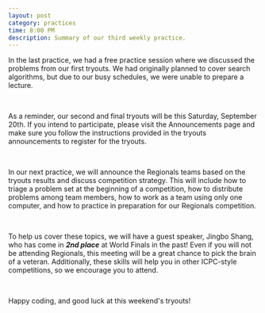 ```yaml
---
layout: post
category: practices
time: 8:00 PM
description: Summary of our third weekly practice.
---
```


In the last practice, we had a free practice session where we discussed the problems
from our first tryouts. We had originally planned to cover search algorithms, but 
due to our busy schedules, we were unable to prepare a lecture.

<br>

As a reminder, our second and final tryouts will be this Saturday, September 20th. If 
you intend to participate, please visit the Announcements page and make sure you 
follow the instructions provided in the tryouts announcements to register for the
tryouts.

<br>

In our next practice, we will announce the Regionals teams based on the tryouts 
results and discuss competition strategy. This will include how to triage a problem 
set at the beginning of a competition, how to distribute problems among team members, 
how to work as a team using only one computer, and how to practice in preparation 
for our Regionals competition.

<br>

To help us cover these topics, we will have a guest speaker, Jingbo Shang, who has 
come in <b><i>2nd place</b></i> at World Finals in the past! Even if you will not be 
attending Regionals, this meeting will be a great chance to pick the brain of a 
veteran. Additionally, these skills will help you in other ICPC-style competitions, 
so we encourage you to attend.

<br>

Happy coding, and good luck at this weekend's tryouts!
